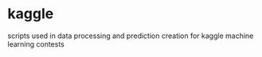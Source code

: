 # kaggle
scripts used in data processing and prediction creation for kaggle machine learning contests
